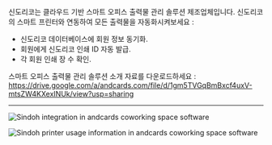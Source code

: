 신도리코는 클라우드 기반 스마트 오피스 출력물 관리 솔루션 제조업체입니다. 신도리코의 스마트 프린터와 연동하여 모든 출력물을 자동화시켜보세요 :

- 신도리코 데이터베이스에 회원 정보 동기화.
- 회원에게 신도리코 인쇄 ID 자동 발급.
- 각 회원 인쇄 장 수 확인.

스마트 오피스 출력물 관리 솔루션 소개 자료를 다운로드하세요 : https://drive.google.com/a/andcards.com/file/d/1gm5TVGqBmBxcf4uxV-mtsZW4KXexINUk/view?usp=sharing

---

![Sindoh integration in andcards coworking space software](https://d7ccq1i35b0cj.cloudfront.net/andcards-integrations-sindoh-button-light-en-1920-1200.png)

![Sindoh printer usage information in andcards coworking space software](https://d7ccq1i35b0cj.cloudfront.net/andcards-integrations-sindoh-pages-light-en-1920-1200.png)
